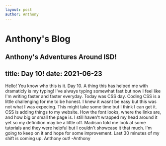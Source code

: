 ```yaml
---
layout: post
author: Anthony
---
```

# Anthony's Blog
Anthony's Adventures Around ISD!
---

title: Day 10!
date:  2021-06-23
---


Hello! You know who this is it. Day 10. A thing this has helped me with dramaticly is my typing! I've always typing somewhat fast but now I feel like I'm writing faster and faster everyday. Today was CSS day. Coding CSS is a little challenging for me to be honest. I knew it wasnt be easy but this was not what I was expecing. This might take some time but I think I can get it. CSS is adding things to my website. How the font looks, where the links are, and how big or small the page is. I still haven't wrapped my head around it yet so my definition may be a little off. Madison told me look at some tutorials and they were helpful but I couldn't showcase it that much. I'm going to keep on it and hope for some improvement. Last 30 minutes of my shift is coming up. Anthony out! -Anthony